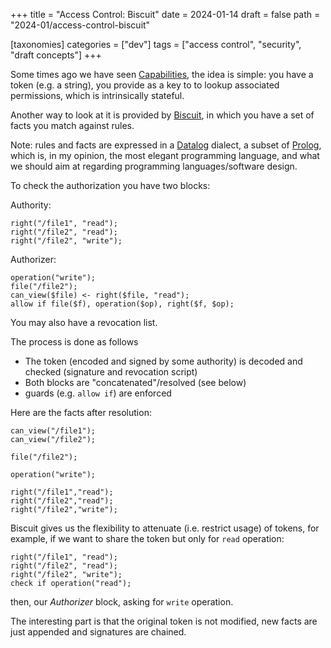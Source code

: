 +++
title = "Access Control: Biscuit"
date = 2024-01-14
draft = false
path = "2024-01/access-control-biscuit"

[taxonomies]
categories = ["dev"]
tags = ["access control", "security", "draft concepts"]
+++

Some times ago we have seen [Capabilities](@/2024-01-03_access-control-capabilities.md),
the idea is simple: you have a token (e.g. a string), you provide as a key to
to lookup associated permissions, which is intrinsically stateful.

Another way to look at it is provided by [Biscuit](https://www.biscuitsec.org/),
in which you have a set of facts you match against rules.

Note: rules and facts are expressed in a [Datalog](https://en.wikipedia.org/wiki/Datalog)
dialect, a subset of [Prolog](https://en.wikipedia.org/wiki/Prolog), which is,
in my opinion, the most elegant programming language, and what we should aim at
regarding programming languages/software design.

To check the authorization you have two blocks:

Authority:

```datalog
right("/file1", "read");
right("/file2", "read");
right("/file2", "write");
```

Authorizer:

```datalog
operation("write");
file("/file2");
can_view($file) <- right($file, "read");
allow if file($f), operation($op), right($f, $op);
```

You may also have a revocation list.

The process is done as follows

* The token (encoded and signed by some authority) is decoded and checked (signature and revocation script)
* Both blocks are "concatenated"/resolved (see below)
* guards (e.g. `allow if`) are enforced

Here are the facts after resolution:

```datalog
can_view("/file1");
can_view("/file2");

file("/file2");

operation("write");

right("/file1","read");
right("/file2","read");
right("/file2","write");
```

Biscuit gives us the flexibility to attenuate (i.e. restrict usage) of tokens,
for example, if we want to share the token but only for `read` operation:

```datalog
right("/file1", "read");
right("/file2", "read");
right("/file2", "write");
check if operation("read");
```

then, our _Authorizer_ block, asking for `write` operation.

The interesting part is that the original token is not modified, new facts are
just appended and signatures are chained.
